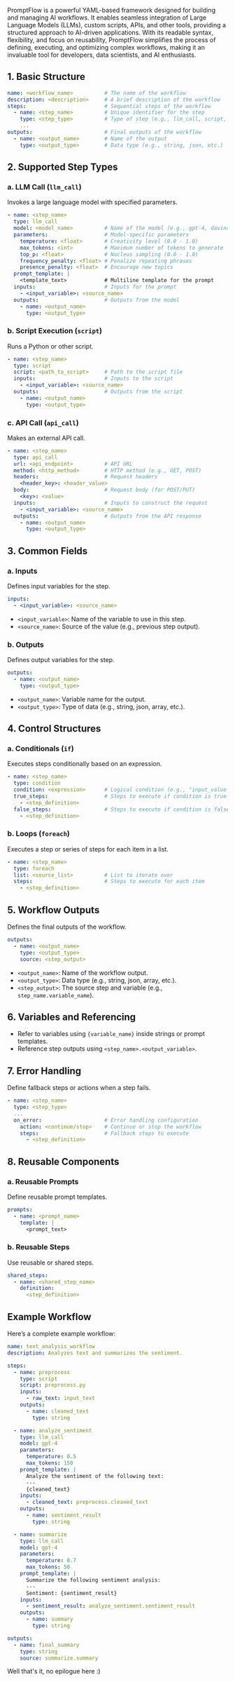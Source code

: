 PromptFlow is a powerful YAML-based framework designed for building and managing AI workflows. It enables seamless integration of Large Language Models (LLMs), custom scripts, APIs, and other tools, providing a structured approach to AI-driven applications. With its readable syntax, flexibility, and focus on reusability, PromptFlow simplifies the process of defining, executing, and optimizing complex workflows, making it an invaluable tool for developers, data scientists, and AI enthusiasts.

## 1. **Basic Structure**
```yaml
name: <workflow_name>          # The name of the workflow
description: <description>     # A brief description of the workflow
steps:                         # Sequential steps of the workflow
  - name: <step_name>          # Unique identifier for the step
    type: <step_type>          # Type of step (e.g., llm_call, script, api_call, etc.)
    ...
outputs:                       # Final outputs of the workflow
  - name: <output_name>        # Name of the output
    type: <output_type>        # Data type (e.g., string, json, etc.)
```

## 2. **Supported Step Types**
### a. **LLM Call (`llm_call`)**
Invokes a large language model with specified parameters.

```yaml
- name: <step_name>
  type: llm_call
  model: <model_name>          # Name of the model (e.g., gpt-4, davinci)
  parameters:                  # Model-specific parameters
    temperature: <float>       # Creativity level (0.0 - 1.0)
    max_tokens: <int>          # Maximum number of tokens to generate
    top_p: <float>             # Nucleus sampling (0.0 - 1.0)
    frequency_penalty: <float> # Penalize repeating phrases
    presence_penalty: <float>  # Encourage new topics
  prompt_template: |
    <template_text>            # Multiline template for the prompt
  inputs:                      # Inputs for the prompt
    - <input_variable>: <source_name>
  outputs:                     # Outputs from the model
    - name: <output_name>
      type: <output_type>
```

### b. **Script Execution (`script`)**
Runs a Python or other script.

```yaml
- name: <step_name>
  type: script
  script: <path_to_script>     # Path to the script file
  inputs:                      # Inputs to the script
    - <input_variable>: <source_name>
  outputs:                     # Outputs from the script
    - name: <output_name>
      type: <output_type>
```

### c. **API Call (`api_call`)**
Makes an external API call.

```yaml
- name: <step_name>
  type: api_call
  url: <api_endpoint>          # API URL
  method: <http_method>        # HTTP method (e.g., GET, POST)
  headers:                     # Request headers
    <header_key>: <header_value>
  body:                        # Request body (for POST/PUT)
    <key>: <value>
  inputs:                      # Inputs to construct the request
    - <input_variable>: <source_name>
  outputs:                     # Outputs from the API response
    - name: <output_name>
      type: <output_type>
```

## 3. **Common Fields**
### a. **Inputs**
Defines input variables for the step.

```yaml
inputs:
  - <input_variable>: <source_name>
```
- `<input_variable>`: Name of the variable to use in this step.
- `<source_name>`: Source of the value (e.g., previous step output).

### b. **Outputs**
Defines output variables for the step.

```yaml
outputs:
  - name: <output_name>
    type: <output_type>
```
- `<output_name>`: Variable name for the output.
- `<output_type>`: Type of data (e.g., string, json, array, etc.).

## 4. **Control Structures**
### a. **Conditionals (`if`)**
Executes steps conditionally based on an expression.

```yaml
- name: <step_name>
  type: condition
  condition: <expression>      # Logical condition (e.g., "input_value == 'yes'")
  true_steps:                  # Steps to execute if condition is true
    - <step_definition>
  false_steps:                 # Steps to execute if condition is false
    - <step_definition>
```

### b. **Loops (`foreach`)**
Executes a step or series of steps for each item in a list.

```yaml
- name: <step_name>
  type: foreach
  list: <source_list>          # List to iterate over
  steps:                       # Steps to execute for each item
    - <step_definition>
```

## 5. **Workflow Outputs**
Defines the final outputs of the workflow.

```yaml
outputs:
  - name: <output_name>
    type: <output_type>
    source: <step_output>
```
- `<output_name>`: Name of the workflow output.
- `<output_type>`: Data type (e.g., string, json, array, etc.).
- `<step_output>`: The source step and variable (e.g., `step_name.variable_name`).

## 6. **Variables and Referencing**
- Refer to variables using `{variable_name}` inside strings or prompt templates.
- Reference step outputs using `<step_name>.<output_variable>`.

## 7. **Error Handling**
Define fallback steps or actions when a step fails.

```yaml
- name: <step_name>
  type: <step_type>
  ...
  on_error:                    # Error handling configuration
    action: <continue/stop>    # Continue or stop the workflow
    steps:                     # Fallback steps to execute
      - <step_definition>
```



## 8. **Reusable Components**
### a. **Reusable Prompts**
Define reusable prompt templates.

```yaml
prompts:
  - name: <prompt_name>
    template: |
      <prompt_text>
```

### b. **Reusable Steps**
Use reusable or shared steps.

```yaml
shared_steps:
  - name: <shared_step_name>
    definition:
      <step_definition>
```

## Example Workflow
Here’s a complete example workflow:

```yaml
name: text_analysis_workflow
description: Analyzes text and summarizes the sentiment.

steps:
  - name: preprocess
    type: script
    script: preprocess.py
    inputs:
      - raw_text: input_text
    outputs:
      - name: cleaned_text
        type: string

  - name: analyze_sentiment
    type: llm_call
    model: gpt-4
    parameters:
      temperature: 0.5
      max_tokens: 150
    prompt_template: |
      Analyze the sentiment of the following text:
      ---
      {cleaned_text}
    inputs:
      - cleaned_text: preprocess.cleaned_text
    outputs:
      - name: sentiment_result
        type: string

  - name: summarize
    type: llm_call
    model: gpt-4
    parameters:
      temperature: 0.7
      max_tokens: 50
    prompt_template: |
      Summarize the following sentiment analysis:
      ---
      Sentiment: {sentiment_result}
    inputs:
      - sentiment_result: analyze_sentiment.sentiment_result
    outputs:
      - name: summary
        type: string

outputs:
  - name: final_summary
    type: string
    source: summarize.summary
```


Well that's it, no epilogue here :)